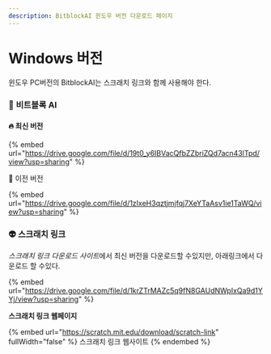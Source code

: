 ```yaml
---
description: BitblockAI 윈도우 버전 다운로드 페이지
---
```


# Windows 버전

윈도우 PC버전의 BitblockAI는 스크래치 링크와 함께 사용해야 한다.

### 👦 **비트블록 AI**

#### 🔥 최신 버전

{% embed url="https://drive.google.com/file/d/19t0_y6IBVacQfbZZbriZQd7acn43lTpd/view?usp=sharing" %}

🌾 이전 버전

{% embed url="https://drive.google.com/file/d/1zIxeH3qztjmjfqj7XeYTaAsv1ie1TaWQ/view?usp=sharing" %}



### 👽 **스크래치 링크**

_스크래치 링크 다운로드 사이&#xD2B8;_&#xC5D0;서 최신  버전을 다운로드할 수있지만,  아래링크에서 다운로드 할 수있다.

{% embed url="https://drive.google.com/file/d/1krZTrMAZc5q9fN8GAUdNWpIxQa9d1YYj/view?usp=sharing" %}

**스크래치 링크 웹페이지**

{% embed url="https://scratch.mit.edu/download/scratch-link" fullWidth="false" %}
스크래치 링크 웹사이트
{% endembed %}

